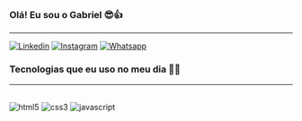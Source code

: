### Olá! Eu sou o Gabriel 😎👍
<hr>

[![Linkedin](https://img.shields.io/badge/LinkedIn-0077B5?style=for-the-badge&logo=linkedin&logoColor=white)](https://www.linkedin.com/in/gabriel-fructuozo/)
[![Instagram](https://img.shields.io/badge/Instagram-E4405F?style=for-the-badge&logo=instagram&logoColor=white)](https://www.instagram.com/gfruc_/)
[![Whatsapp](https://img.shields.io/badge/WhatsApp-25D366?style=for-the-badge&logo=whatsapp&logoColor=white)](https://api.whatsapp.com/send?phone=5521969630886)

### Tecnologias que eu uso no meu dia 👨‍💻
<hr>

<div style="display: inline_block"><br/>
<img  aling="center" alt="html5" src="https://img.shields.io/badge/HTML5-E34F26?style=for-the-badge&logo=html5&logoColor=white" >
<img  aling="center" alt="css3" src="https://img.shields.io/badge/CSS3-1572B6?style=for-the-badge&logo=css3&logoColor=white" >
<img  aling="center" alt="javascript" src="https://img.shields.io/badge/JavaScript-323330?style=for-the-badge&logo=javascript&logoColor=F7DF1E" >

</div>
